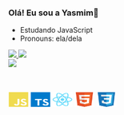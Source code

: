 ### Olá! Eu sou a Yasmim👋

- Estudando JavaScript
- Pronouns: ela/dela

<div style="display: inline_block">
  <a href="https://github.com/0302cmd">
  <img src="https://github-readme-stats.vercel.app/api?username=0302cmd&show_icons=true&theme=radical" />
  <img  src="https://github-readme-stats.vercel.app/api/top-langs/?username=0302cmd&show_icons=true&theme=radical&layout=compact" />
</div>

<link rel="stylesheet" href="https://cdn.jsdelivr.net/gh/devicons/devicon@v2.15.1/devicon.min.css">
<i class="devicon-javascript-plain"></i>
  
<div>
  <a href="https://www.linkedin.com/in/yasmim-castro-silva" target="_blank"><img src="https://img.shields.io/badge/-LinkedIn-%230077B5?style=for-the-badge&logo=linkedin&logoColor=white" target="_blank"></a>
  </div>
  
  ##
 <div style="display: inline_block"><br>
  <img align="center" alt="Rafa-Js" height="30" width="40" src="https://raw.githubusercontent.com/devicons/devicon/master/icons/javascript/javascript-plain.svg">
  <img align="center" alt="Rafa-Ts" height="30" width="40" src="https://raw.githubusercontent.com/devicons/devicon/master/icons/typescript/typescript-plain.svg">
  <img align="center" alt="Rafa-React" height="30" width="40" src="https://raw.githubusercontent.com/devicons/devicon/master/icons/react/react-original.svg">
  <img align="center" alt="Rafa-HTML" height="30" width="40" src="https://raw.githubusercontent.com/devicons/devicon/master/icons/html5/html5-original.svg">
  <img align="center" alt="Rafa-CSS" height="30" width="40" src="https://raw.githubusercontent.com/devicons/devicon/master/icons/css3/css3-original.svg">
</div>
  
